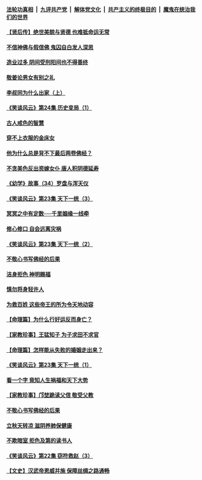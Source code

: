 ####  [法轮功真相](../../../../basic/blob/master/README.md?t=08170626) &nbsp;|&nbsp; [九评共产党](../../../../9ping.md/blob/master/README.md?t=08170626) &nbsp;|&nbsp; [解体党文化](../../../../jtdwh.md/blob/master/README.md?t=08170626)  &nbsp;|&nbsp; [共产主义的终极目的](../../../../gczydzjmd.md/blob/master/README.md?t=08170626) &nbsp;|&nbsp; [魔鬼在统治我们的世界](../../../../mgztzwmdsj.md/blob/master/README.md?t=08170626) 

#### [【贤后传】绝世美貌与贤德 也难抵命运无常](../pages/prog647/a102646047.md?t=08170626) 

#### [不信神佛与假信佛 鬼囚自白发人深思](../pages/prog647/a102646033.md?t=08170626) 

#### [造业过多 阴间受刑阳间也不得善终](../pages/prog647/a102646010.md?t=08170626) 

#### [敬姜论男女有别之礼](../pages/prog647/a102645258.md?t=08170626) 

#### [李叔同为什么出家（上）](../pages/prog647/a102645242.md?t=08170626) 

#### [《笑谈风云》第24集 历史变局（1）](../pages/prog647/a102645211.md?t=08170626) 

#### [古人戒色的智慧](../pages/prog647/a102644639.md?t=08170626) 

#### [穿不上衣服的金床女](../pages/prog647/a102644620.md?t=08170626) 

#### [他为什么总是背不下最后两卷佛经？](../pages/prog647/a102644587.md?t=08170626) 

#### [不贪美色反出资嫁女仆 唐人积阴德延寿](../pages/prog647/a102643957.md?t=08170626) 

#### [《幼学》故事（34）罗盘与浑天仪](../pages/prog647/a102643951.md?t=08170626) 

#### [《笑谈风云》第23集 天下一统（3）](../pages/prog647/a102643937.md?t=08170626) 

#### [冥冥之中有定数──千里姻缘一线牵](../pages/prog647/a102643074.md?t=08170626) 

#### [修心修口 自会远离灾祸](../pages/prog647/a102643036.md?t=08170626) 

#### [《笑谈风云》第23集 天下一统（2）](../pages/prog647/a102643014.md?t=08170626) 

#### [不敬心书写佛经的后果](../pages/prog647/a102642368.md?t=08170626) 

#### [洁身拒色 神明赐福](../pages/prog647/a102642363.md?t=08170626) 

#### [慎勿将身轻许人](../pages/prog647/a102642222.md?t=08170626) 

#### [为救百姓 这些帝王的所为令天地动容](../pages/prog647/a102642052.md?t=08170626) 

#### [【命理篇】为什么行好运反而身亡？](../pages/prog647/a102641592.md?t=08170626) 

#### [【家教珍事】王猛知子 为子求田不求官](../pages/prog647/a102641580.md?t=08170626) 

#### [【命理篇】怎样能从失败的婚姻走出来？](../pages/prog647/a102640802.md?t=08170626) 

#### [《笑谈风云》第23集 天下一统（1）](../pages/prog647/a102640791.md?t=08170626) 

#### [看一个字 竟知人生祸福和天下大势](../pages/prog647/a102640137.md?t=08170626) 

#### [【家教珍事】邝埜跪读父信 敬受父教](../pages/prog647/a102640131.md?t=08170626) 

#### [不敬心书写佛经的后果](../pages/prog647/a102639970.md?t=08170626) 

#### [立秋天转凉 滋阴养肺保健康](../pages/prog647/a102639236.md?t=08170626) 

#### [不欺暗室 拒色及第的读书人](../pages/prog647/a102639223.md?t=08170626) 

#### [《笑谈风云》第22集 窃符救赵（3）](../pages/prog647/a102639213.md?t=08170626) 

#### [【文史】汉武帝恩威并施 保障丝绸之路通畅](../pages/prog647/a102638665.md?t=08170626) 

